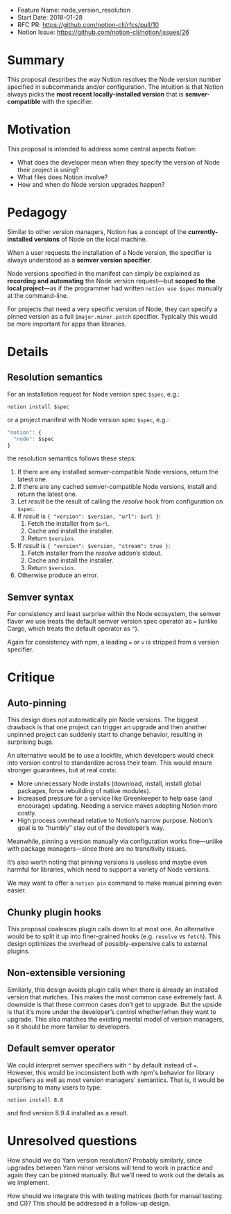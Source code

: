 - Feature Name: node_version_resolution
- Start Date: 2018-01-28
- RFC PR: https://github.com/notion-cli/rfcs/pull/10
- Notion Issue: https://github.com/notion-cli/notion/issues/26

# Summary
[summary]: #summary

This proposal describes the way Notion resolves the Node version number specified in subcommands and/or configuration. The intuition is that Notion always picks the **most recent locally-installed version** that is **semver-compatible** with the specifier.

# Motivation
[motivation]: #motivation

This proposal is intended to address some central aspects Notion:

- What does the developer mean when they specify the version of Node their project is using?
- What files does Notion involve?
- How and when do Node version upgrades happen?

# Pedagogy
[pedagogy]: #pedagogy

Similar to other version managers, Notion has a concept of the **currently-installed versions** of Node on the local machine.

When a user requests the installation of a Node version, the specifier is always understood as a **semver version specifier**.

Node versions specified in the manifest can simply be explained as **recording and automating** the Node version request—but **scoped to the local project**—as if the programmer had written `notion use $spec` manually at the command-line.

For projects that need a very specific version of Node, they can specify a pinned version as a full `$major.minor.patch` specifier. Typically this would be more important for apps than libraries.

# Details
[details]: #details

## Resolution semantics

For an installation request for Node version spec `$spec`, e.g.:

```
notion install $spec
```

or a project manifest with Node version spec `$spec`, e.g.:

```js
"notion": {
  "node": $spec
}
```

the resolution semantics follows these steps:

1. If there are any installed semver-compatible Node versions, return the latest one.
2. If there are any cached semver-compatible Node versions, install and return the latest one.
3. Let *result* be the result of calling the *resolve* hook from configuration on `$spec`.
4. If *result* is `{ "version": $version, "url": $url }`:
   1. Fetch the installer from `$url`.
   2. Cache and install the installer.
   3. Return `$version`.
5. If *result* is `{ "version": $version, "stream": true }`:
   1. Fetch installer from the *resolve* addon’s stdout.
   2. Cache and install the installer.
   3. Return `$version`.
6. Otherwise produce an error.

## Semver syntax

For consistency and least surprise within the Node ecosystem, the semver flavor we use treats the default semver version spec operator as `=` (unlike Cargo, which treats the default operator as `^`).

Again for consistency with npm, a leading `=` or `v` is stripped from a version specifier.

# Critique
[critique]: #critique

## Auto-pinning

This design does *not* automatically pin Node versions. The biggest drawback is that one project can trigger an upgrade and then another unpinned project can suddenly start to change behavior, resulting in surprising bugs.

An alternative would be to use a lockfile, which developers would check into version control to standardize across their team. This would ensure stronger guarantees, but at real costs:

- More unnecessary Node installs (download, install, install global packages, force rebuilding of native modules).
- Increased pressure for a service like Greenkeeper to help ease (and encourage) updating. Needing a service makes adopting Notion more costly.
- High process overhead relative to Notion’s narrow purpose. Notion’s goal is to “humbly” stay out of the developer’s way.

Meanwhile, pinning a version manually via configuration works fine—unlike with package managers—since there are no transitivity issues.

It’s also worth noting that pinning versions is useless and maybe even harmful for libraries, which need to support a variety of Node versions.

We may want to offer a `notion pin` command to make manual pinning even easier.

## Chunky plugin hooks

This proposal coalesces plugin calls down to at most one. An alternative would be to split it up into finer-grained hooks (e.g. `resolve` vs `fetch`). This design optimizes the overhead of possibly-expensive calls to external plugins.

## Non-extensible versioning

Similarly, this design avoids plugin calls when there is already an installed version that matches. This makes the most common case extremely fast. A downside is that these common cases don’t get to upgrade. But the upside is that it’s more under the developer’s control whether/when they want to upgrade. This also matches the existing mental model of version managers, so it should be more familiar to developers.

## Default semver operator

We could interpret semver specifiers with `^` by default instead of `=`. However, this would be inconsistent both with npm's behavior for library specifiers as well as most version managers' semantics. That is, it would be surprising to many users to type:
```
notion install 8.8
```
and find version 8.9.4 installed as a result.

# Unresolved questions
[unresolved]: #unresolved-questions

How should we do Yarn version resolution? Probably similarly, since upgrades between Yarn minor versions will tend to work in practice and again they can be pinned manually. But we’ll need to work out the details as we implement.

How should we integrate this with testing matrices (both for manual testing and CI)? This should be addressed in a follow-up design.
